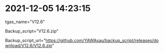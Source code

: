 # 2021-12-05 14:23:15

tgas_name="V12.6"

Backup_script="V12.6.zip"

Backup_script_url="https://github.com/YAWAsau/backup_script/releases/download/V12.6/V12.6.zip"

